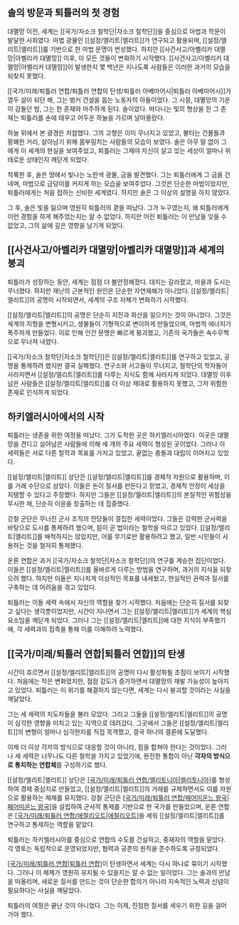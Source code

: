 ## 솔의 방문과 퇴틀러의 첫 경험

대멸망 이전, 세계는 [[국가/자소크 철학단|자소크 철학단]]을 중심으로 마법과 학문이 발달한 사회였다. 마법 광물인 [[설정/엘리트|엘리트]]가 연구되고 활용되며, [[설정/엘리트|엘리트]]를 기반으로 한 마법 문명이 번성했다. 하지만 [[사건사고/아벨리카 대멸망|아벨리카 대멸망]] 이후, 이 모든 것들이 변화하기 시작했다. [[사건사고/아벨리카 대멸망|아벨리카 대멸망]]이 발생한지 몇 백년은 지나도록 사람들은 이러한 과거의 모습을 되찾지 못했다.

[[국가/미래/퇴틀러 연합/퇴틀러 연합의 탄생/퇴틀러 아베마어시|퇴틀러 아베마어시]]가 열두 살이 되던 해, 그는 벙커 건설을 돕는 노동자의 아들이었다. 그 시절, 대멸망의 기운이 감돌던 밤, 그는 한 존재와 마주하게 된다. 솔이었다. 떠다니는 빛의 형상을 한 그 존재는 퇴틀러를 손에 태우고 어두운 하늘을 가르며 날아올랐다.  

하늘 위에서 본 광경은 처참했다. 그의 고향은 이미 무너지고 있었고, 불타는 건물들과 황폐한 거리, 살아남기 위해 몸부림치는 사람들의 모습이 보였다. 솔은 아무 말 없이 그에게 이 세계의 현실을 보여주었고, 퇴틀러는 그제야 자신이 살고 있는 세상이 얼마나 위태로운 상태인지 깨닫게 되었다.  

착륙한 후, 솔은 땅에서 빛나는 노란색 광물, 금을 발견했다. 그는 퇴틀러에게 그 금을 건네며, 마법으로 금덩이를 커지게 하는 모습을 보여주었다. 그것은 단순한 마법이었지만, 퇴틀러에게는 처음 접하는 신비한 세계였다. 하지만 솔은 그 이상의 설명을 하지 않았다.  

그 후, 솔은 빛을 잃으며 영원히 퇴틀러의 곁을 떠났다. 그가 누구였는지, 왜 퇴틀러에게 이런 경험을 하게 해주었는지는 알 수 없었다. 하지만 어린 퇴틀러는 이 만남을 잊을 수 없었고, 그의 삶에 깊은 영향을 남기게 되었다.

## [[사건사고/아벨리카 대멸망|아벨리카 대멸망]]과 세계의 붕괴  

퇴틀러가 성장하는 동안, 세계는 점점 더 불안정해졌다. 대지는 갈라졌고, 마을과 도시는 무너졌다. 하지만 재난의 근본적인 원인은 단순한 자연재해가 아니었다. [[설정/엘리트|엘리트]]의 공명이 시작되면서, 세계의 구조 자체가 변화하기 시작했다.  

[[설정/엘리트|엘리트]]의 공명은 단순히 지진과 화산을 일으키는 것이 아니었다. 그것은 세계의 지형을 변형시키고, 생물들이 기형적으로 변이하게 만들었으며, 마법적 에너지가 폭주하게 만들었다. 이로 인해 인간 문명은 빠르게 붕괴했고, 기존의 국가들은 속수무책으로 무너져 내렸다.  

[[국가/자소크 철학단|자소크 철학단]]은 [[설정/엘리트|엘리트]]를 연구하고 있었고, 공명을 통제하려 했지만 결국 실패했다. 연구소와 서고들이 무너지고, 철학단의 학자들이 사라지면서 [[설정/엘리트|엘리트]]를 다루는 지식도 함께 사라지게 되었다. 대멸망 이후 남은 사람들은 [[설정/엘리트|엘리트]]를 더 이상 제대로 활용하지 못했고, 그저 위험한 존재로 인식하게 되었다.

## 하키엘러시아에서의 시작  

퇴틀러는 생존을 위한 여정을 떠났다. 그가 도착한 곳은 하키엘러시아였다. 이곳은 대멸망을 견디고 살아남은 사람들에 의해 세 개의 주요 세력이 형성된 곳이었다. 그러나 이 세력들은 서로 다른 철학과 목표를 가지고 있었고, 끝없는 충돌과 대립이 이어지고 있었다.  

[[설정/엘리트|엘리트]] 상단은 [[설정/엘리트|엘리트]]를 경제적 자원으로 활용하며, 이를 거래 수단으로 삼았다. 이들은 돈이 질서를 만든다고 믿었고, 경제적 안정이 세상을 지탱할 수 있다고 주장했다. 하지만 그들은 [[설정/엘리트|엘리트]]의 본질적인 위험성을 무시한 채, 단순히 이윤을 창출하는 데 집중했다.  

강철 군단은 무너진 군사 조직의 잔당들이 결집한 세력이었다. 그들은 강력한 군사력을 바탕으로 도시를 통제하려 했으며, 힘이 곧 법이라는 철학을 따르고 있었다. [[설정/엘리트|엘리트]]를 배척하지는 않았지만, 이를 무기로만 활용하려고 했고, 일반 시민들이 사용하는 것을 철저히 통제했다.  

운론 연합은 과거 [[국가/자소크 철학단|자소크 철학단]]의 연구를 계승한 집단이었다. 이들은 [[설정/엘리트|엘리트]]를 올바르게 다루는 방법을 연구하며, 과거의 지식을 되찾으려 했다. 하지만 이들은 지나치게 이상적인 목표를 내세웠고, 현실적인 권력과 질서를 구축하는 데 어려움을 겪고 있었다.  

퇴틀러는 이들 세력 속에서 자신의 역할을 찾기 시작했다. 처음에는 단순히 질서를 되찾고 싶다는 생각뿐이었지만, 시간이 지나면서 그는 [[설정/엘리트|엘리트]]가 세계의 핵심 요소임을 깨닫게 되었다. 그러나 그는 [[설정/엘리트|엘리트]]에 대한 지식이 부족했기에, 각 세력과의 접촉을 통해 이를 이해하려 노력했다.  

## [[국가/미래/퇴틀러 연합|퇴틀러 연합]]의 탄생  

시간이 흐르면서 [[설정/엘리트|엘리트]]의 공명이 다시 활성화될 조짐이 보이기 시작했다. 처음에는 작은 변화였지만, 점점 강도가 증가하면서 대멸망의 재발 가능성이 높아지고 있었다. 퇴틀러는 이 위기를 해결하지 않는다면, 세계는 다시 붕괴할 것이라는 사실을 깨달았다.  

그는 세 세력의 지도자들을 불러 모았다. 그리고 그들을 [[설정/엘리트|엘리트]]의 공명이 심각한 영향을 미치고 있는 지역으로 데려갔다. 그곳에서 그들은 [[설정/엘리트|엘리트]]의 변형이 얼마나 심각한지를 직접 목격했고, 결국 하나의 결론에 도달했다.  

이제 더 이상 각자의 방식으로 대응할 것이 아니라, 힘을 합쳐야 한다는 것이었다. 그러나 세 세력은 너무나도 다른 철학을 가지고 있었기에, 완전한 통합이 아닌 **각자의 방식으로 통치하는 연합체**를 구성하기로 했다.  

[[설정/엘리트|엘리트]] 상단은 [[국가/미래/퇴틀러 연합/엘리토니아|엘리토니아]](Elitonia)를 형성하여 경제 중심지로 만들었고, [[설정/엘리트|엘리트]]의 거래를 규제하면서도 이를 자원으로 활용하는 체제를 유지했다. 강철 군단은 [[국가/미래/퇴틀러 연합/페어미온느 왕국|페어미온느 왕국]](Fermionn)을 설립하여 군사적 통제를 기반으로 한 국가를 만들었으며, 운론 연합은 [[국가/미래/퇴틀러 연합/에철리오트|에철리오트]](Eçyliot)을 세워 [[설정/엘리트|엘리트]]를 연구하고 통제하는 역할을 맡았다.

퇴틀러는 하키엘러시아를 중심으로 연합의 수도를 건설하고, 중재자의 역할을 맡았다. 각 영토는 독립적으로 운영되었지만, 협력과 공존의 원칙을 준수하도록 규정되었다.

[[국가/미래/퇴틀러 연합|퇴틀러 연합]](Quaronatìtøtly)이 탄생하면서 세계는 다시 하나로 묶이기 시작했다. 그러나 이 체제가 영원히 유지될 수 있을지는 알 수 없는 일이었다. 그는 솔과의 만남을 떠올리며, 새로운 질서를 만드는 것이 단순한 합의가 아니라 지속적인 노력과 신념이 필요하다는 사실을 깨달았다.  

퇴틀러의 여정은 끝난 것이 아니었다. 그는 이제, 진정한 질서를 세우기 위한 길을 걸어가야 했다.